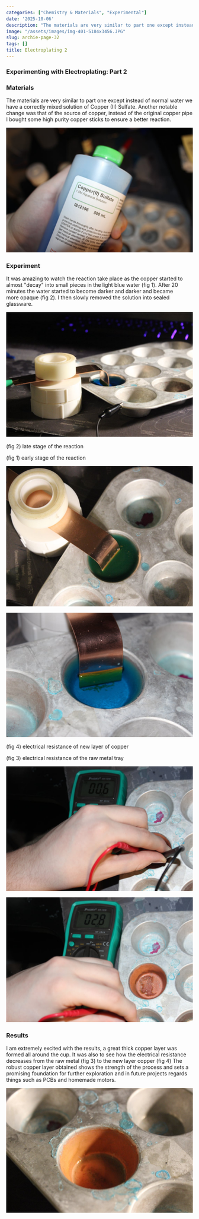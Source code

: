 ```yaml
---
categories: ["Chemistry & Materials", "Experimental"]
date: '2025-10-06'
description: "The materials are very similar to part one except instead of normal water"
image: "/assets/images/img-401-5184x3456.JPG"
slug: archie-page-32
tags: []
title: Electroplating 2
---
```



### Experimenting with Electroplating: Part 2




### Materials


The materials are very similar to part one except instead of normal water we have a correctly mixed solution of Copper (II) Sulfate. Another notable change was that of the source of copper, instead of the original copper pipe I bought some high purity copper sticks to ensure a better reaction.


![Mobirise Website Builder](/assets/images/img-400-1076x717.JPG)




### Experiment


It was amazing to watch the reaction take place as the copper started to almost "decay" into small pieces in the light blue water (fig 1). After 20 minutes the water started to become darker and darker and became more opaque (fig 2). I then slowly removed the solution into sealed glassware.


![Mobirise Website Builder](/assets/images/img-374-1076x717.JPG)




(fig 2) late stage of the reaction


(fig 1) early stage of the reaction


![Mobirise Website Builder](/assets/images/img-380-1076x807.JPG)


![Mobirise Website Builder](/assets/images/img-377-1076x717.JPG)




(fig 4) electrical resistance of new layer of copper


(fig 3) electrical resistance of the raw metal tray


![Mobirise Website Builder](/assets/images/img-403-1076x717.JPG)


![Mobirise Website Builder](/assets/images/img-406-1076x717.JPG)




### Results


I am extremely excited with the results, a great thick copper layer was formed all around the cup. It was also to see how the electrical resistance decreases from the raw metal (fig 3) to the new layer copper (fig 4) The robust copper layer obtained shows the strength of the process and sets a promising foundation for further exploration and in future projects regards things such as PCBs and homemade motors.


![Mobirise Website Builder](/assets/images/img-387-1076x717.JPG)


